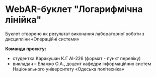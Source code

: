 # WebAR-буклет "Логарифмічна лінійка" 
Буклет створено як результат виконання лабораторної роботи з дисципліни
«Операційні системи» 

**Команда проєкту:**
- студентка Каракушан К.Г АІ-226 (формат - пункт переліку)
- викладач – Блажко О.А., доцент кафедри інформаційних систем Національного університету «Одеська політехніка» 


 

